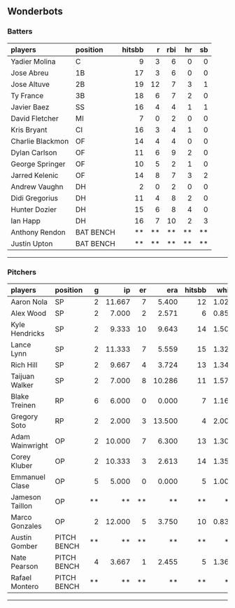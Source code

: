 ## Wonderbots

### Batters

 
|players          |position  | hitsbb|  r| rbi| hr| sb| 
|:----------------|:---------|------:|--:|---:|--:|--:| 
|Yadier Molina    |C         |      9|  3|   6|  0|  0| 
|Jose Abreu       |1B        |     17|  3|   6|  0|  0| 
|Jose Altuve      |2B        |     19| 12|   7|  3|  1| 
|Ty France        |3B        |     18|  6|   7|  2|  0| 
|Javier Baez      |SS        |     16|  4|   4|  1|  1| 
|David Fletcher   |MI        |      7|  0|   2|  0|  0| 
|Kris Bryant      |CI        |     16|  3|   4|  1|  0| 
|Charlie Blackmon |OF        |     14|  4|   4|  0|  0| 
|Dylan Carlson    |OF        |     11|  6|   9|  2|  0| 
|George Springer  |OF        |     10|  5|   2|  1|  0| 
|Jarred Kelenic   |OF        |     14|  8|   7|  3|  2| 
|Andrew Vaughn    |DH        |      2|  0|   2|  0|  0| 
|Didi Gregorius   |DH        |     11|  4|   8|  2|  0| 
|Hunter Dozier    |DH        |     15|  6|   8|  4|  0| 
|Ian Happ         |DH        |     16|  7|  10|  2|  3| 
|Anthony Rendon   |BAT BENCH |     **| **|  **| **| **| 
|Justin Upton     |BAT BENCH |     **| **|  **| **| **| 

* * *

### Pitchers

 
|players         |position    |  g|     ip| er|    era| hitsbb|  whip| so|  w| sv| 
|:---------------|:-----------|--:|------:|--:|------:|------:|-----:|--:|--:|--:| 
|Aaron Nola      |SP          |  2| 11.667|  7|  5.400|     12| 1.029| 17|  2|  0| 
|Alex Wood       |SP          |  2|  7.000|  2|  2.571|      6| 0.857| 11|  0|  0| 
|Kyle Hendricks  |SP          |  2|  9.333| 10|  9.643|     14| 1.500|  4|  0|  0| 
|Lance Lynn      |SP          |  2| 11.333|  7|  5.559|     15| 1.324| 11|  0|  0| 
|Rich Hill       |SP          |  2|  9.667|  4|  3.724|     13| 1.345| 13|  0|  0| 
|Taijuan Walker  |SP          |  2|  7.000|  8| 10.286|     11| 1.571|  4|  0|  0| 
|Blake Treinen   |RP          |  6|  6.000|  0|  0.000|      7| 1.167|  7|  0|  1| 
|Gregory Soto    |RP          |  2|  2.000|  3| 13.500|      4| 2.000|  3|  0|  0| 
|Adam Wainwright |OP          |  2| 10.000|  7|  6.300|     13| 1.300|  3|  0|  0| 
|Corey Kluber    |OP          |  2| 10.333|  3|  2.613|     14| 1.355|  8|  1|  0| 
|Emmanuel Clase  |OP          |  5|  5.000|  0|  0.000|      5| 1.000|  6|  1|  2| 
|Jameson Taillon |OP          | **|     **| **|     **|     **|    **| **| **| **| 
|Marco Gonzales  |OP          |  2| 12.000|  5|  3.750|     10| 0.833| 10|  1|  0| 
|Austin Gomber   |PITCH BENCH | **|     **| **|     **|     **|    **| **| **| **| 
|Nate Pearson    |PITCH BENCH |  4|  3.667|  1|  2.455|      5| 1.364|  6|  0|  0| 
|Rafael Montero  |PITCH BENCH | **|     **| **|     **|     **|    **| **| **| **| 


* * *



